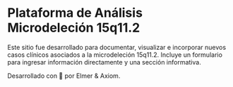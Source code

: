 # Plataforma de Análisis Microdeleción 15q11.2

Este sitio fue desarrollado para documentar, visualizar e incorporar nuevos casos clínicos asociados a la microdeleción 15q11.2. Incluye un formulario para ingresar información directamente y una sección informativa.

Desarrollado con 💙 por Elmer & Axiom.